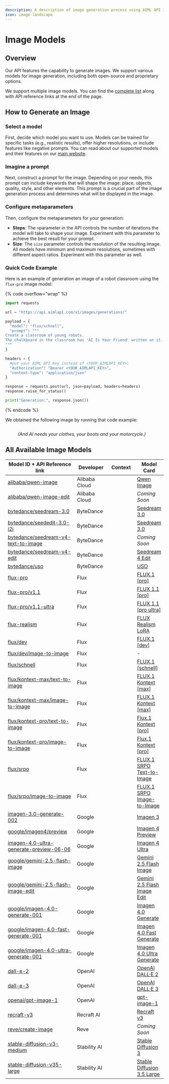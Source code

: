 ```yaml
---
description: A description of image generation process using AIML API image models.
icon: image-landscape
---
```


# Image Models

## Overview

Our API features the capability to generate images. We support various models for image generation, including both open-source and proprietary options.

We support multiple image models. You can find the [complete list](./#all-available-image-models) along with API reference links at the end of the page.

## How to Generate an Image

### Select a model

First, decide which model you want to use. Models can be trained for specific tasks (e.g., realistic results), offer higher resolutions, or include features like negative prompts. You can read about our supported models and their features on our [main website](https://aimlapi.com/models?integration-category=Image+Generation).

### Imagine a prompt

Next, construct a prompt for the image. Depending on your needs, this prompt can include keywords that will shape the image: place, objects, quality, style, and other elements. This prompt is a crucial part of the image generation process and determines what will be displayed in the image.

### Configure metaparameters

Then, configure the metaparameters for your generation:

* **Steps**: The `n`parameter in the API controls the number of iterations the model will take to shape your image. Experiment with this parameter to achieve the best result for your prompt.
* **Size**: The `size` parameter controls the resolution of the resulting image. All models have minimum and maximum resolutions, sometimes with different aspect ratios. Experiment with this parameter as well.

### Quick Code Example

Here is an example of generation an image of a robot classroom using the `flux-pro` image model:

{% code overflow="wrap" %}
```python
import requests

url = "https://api.aimlapi.com/v1/images/generations/"

payload = {
  "model": "flux/schnell",
  "prompt": """
Create a classroom of young robots. 
The chalkboard in the classroom has 'AI Is Your Friend' written on it.
"""
}

headers = {
  #put your AIML API Key instead of <YOUR_AIMLAPI_KEY>:
  "Authorization": "Bearer <YOUR_AIMLAPI_KEY>", 
  "content-type": "application/json"
}

response = requests.post(url, json=payload, headers=headers)
response.raise_for_status()

print("Generation:", response.json())
```
{% endcode %}

We obtained the following image by running that code example:

<figure><img src="../../.gitbook/assets/66c834ddf0e7e8e65fb69c9f_flux.1 robots (2).webp" alt=""><figcaption><p><em>(And AI needs your clothes, your boots and your motorcycle.)</em></p></figcaption></figure>

## All Available Image Models

<table><thead><tr><th width="274.20001220703125">Model ID  +  API Reference link</th><th width="123.39996337890625">Developer</th><th width="103.79998779296875">Context</th><th>Model Card</th></tr></thead><tbody><tr><td><a href="alibaba-cloud/qwen-image.md">alibaba/qwen-image</a></td><td>Alibaba Cloud</td><td></td><td><a href="https://aimlapi.com/models/qwen-image">Qwen Image</a></td></tr><tr><td><a href="alibaba-cloud/qwen-image-edit.md">alibaba/qwen-image-edit</a></td><td>Alibaba Cloud</td><td></td><td><em>Coming Soon</em></td></tr><tr><td><a href="bytedance/seedream-3.0.md">bytedance/seedream-3.0</a></td><td>ByteDance</td><td></td><td><a href="https://aimlapi.com/models/seedream-3-0">Seedream 3.0</a></td></tr><tr><td><a href="bytedance/seededit-3.0-image-to-image.md">bytedance/seededit-3.0-i2i</a></td><td>ByteDance</td><td></td><td><a href="https://aimlapi.com/models/seedream-3-0">Seedream 3.0</a></td></tr><tr><td><a href="bytedance/seedream-v4-text-to-image.md">bytedance/seedream-v4-text-to-image</a></td><td>ByteDance</td><td></td><td><em>Coming Soon</em></td></tr><tr><td><a href="bytedance/seedream-v4-edit-image-to-image.md">bytedance/seedream-v4-edit</a></td><td>ByteDance</td><td></td><td><a href="https://aimlapi.com/models/seedream-4-edit">Seedream 4 Edit</a></td></tr><tr><td><a href="bytedance/uso.md">bytedance/uso</a></td><td>ByteDance</td><td></td><td><a href="https://aimlapi.com/models/uso">USO</a></td></tr><tr><td><a href="flux/flux-pro.md">flux-pro</a></td><td>Flux</td><td></td><td><a href="https://aimlapi.com/models/flux-1-pro-api">FLUX.1 [pro]</a></td></tr><tr><td><a href="flux/flux-pro.md">flux-pro/v1.1</a></td><td>Flux</td><td></td><td><a href="https://aimlapi.com/models/flux-1-1-pro-api">FLUX 1.1 [pro]</a></td></tr><tr><td><a href="flux/flux-pro-v1.1-ultra.md">flux-pro/v1.1-ultra</a></td><td>Flux</td><td></td><td><a href="https://aimlapi.com/models/flux-1-1-pro-ultra-api">FLUX 1.1 [pro ultra]</a></td></tr><tr><td><a href="flux/flux-realism.md">flux-realism</a></td><td>Flux</td><td></td><td><a href="https://aimlapi.com/models/flux-realism-lora-api">FLUX Realism LoRA</a></td></tr><tr><td><a href="flux/flux-dev.md">flux/dev</a></td><td>Flux</td><td></td><td><a href="https://aimlapi.com/models/flux-1-dev-api">FLUX.1 [dev]</a></td></tr><tr><td><a href="flux/flux-dev-image-to-image.md">flux/dev/image-to-image</a></td><td>Flux</td><td></td><td>-</td></tr><tr><td><a href="flux/flux-schnell.md">flux/schnell</a></td><td>Flux</td><td></td><td><a href="https://aimlapi.com/models/flux-1-schnell-api">FLUX.1 [schnell]</a></td></tr><tr><td><a href="flux/flux-kontext-max-text-to-image.md">flux/kontext-max/text-to-image</a></td><td>Flux</td><td></td><td><a href="https://aimlapi.com/models/flux-1-kontext-max">FLUX.1 Kontext [max]</a></td></tr><tr><td><a href="flux/flux-kontext-max-image-to-image.md">flux/kontext-max/image-to-image</a></td><td>Flux</td><td></td><td><a href="https://aimlapi.com/models/flux-1-kontext-max">FLUX.1 Kontext [max]</a></td></tr><tr><td><a href="flux/flux-kontext-pro-text-to-image.md">flux/kontext-pro/text-to-image</a></td><td>Flux</td><td></td><td><a href="https://aimlapi.com/models/flux-1-kontext-pro">Flux.1 Kontext [pro]</a></td></tr><tr><td><a href="flux/flux-kontext-pro-image-to-image.md">flux/kontext-pro/image-to-image</a></td><td>Flux</td><td></td><td><a href="https://aimlapi.com/models/flux-1-kontext-pro">Flux.1 Kontext [pro]</a></td></tr><tr><td><a href="flux/flux-srpo-text-to-image.md">flux/srpo</a></td><td>Flux</td><td></td><td><a href="https://aimlapi.com/models/flux-1-srpo-t2i">FLUX.1 SRPO Text-to-Image</a></td></tr><tr><td><a href="flux/flux-srpo-image-to-image.md">flux/srpo/image-to-image</a></td><td>Flux</td><td></td><td><a href="https://aimlapi.com/models/flux-1-srpo-i2i">FLUX.1 SRPO Image-to-Image</a></td></tr><tr><td><a href="google/imagen-3.0.md">imagen-3.0-generate-002</a></td><td>Google</td><td></td><td><a href="https://aimlapi.com/models/imagen-3-api">Imagen 3</a></td></tr><tr><td><a href="google/imagen-4-preview.md">google/imagen4/preview</a></td><td>Google</td><td></td><td><a href="https://aimlapi.com/models/imagen-4-preview">Imagen 4 Preview</a></td></tr><tr><td><a href="google/imagen-4-ultra.md">imagen-4.0-ultra-generate-preview-06-06</a></td><td>Google</td><td></td><td><a href="https://aimlapi.com/models/imagen-4-ultra">Imagen 4 Ultra</a></td></tr><tr><td><a href="google/gemini-2.5-flash-image.md">google/gemini-2.5-flash-image</a></td><td>Google</td><td></td><td><a href="https://aimlapi.com/models/gemini-2-5-flash-image">Gemini 2.5 Flash Image</a></td></tr><tr><td><a href="google/gemini-2.5-flash-image.md">google/gemini-2.5-flash-image-edit</a></td><td>Google</td><td></td><td><a href="https://aimlapi.com/models/gemini-2-5-flash-image-edit">Gemini 2.5 Flash Image Edit</a></td></tr><tr><td><a href="google/imagen-4-generate.md">google/imagen-4.0-generate-001</a></td><td>Google</td><td></td><td><a href="https://aimlapi.com/models/imagen-4-0-generate-001">Imagen 4.0 Generate</a></td></tr><tr><td><a href="google/imagen-4-fast-generate.md">google/imagen-4.0-fast-generate-001</a></td><td>Google</td><td></td><td><a href="https://aimlapi.com/models/imagen-4-0-fast-generate-001">Imagen 4.0 Fast Generate</a></td></tr><tr><td><a href="google/imagen-4-ultra-generate.md">google/imagen-4.0-ultra-generate-001</a></td><td>Google</td><td></td><td><a href="https://aimlapi.com/models/imagen-4-0-ultra-generate-001">Imagen 4.0 Ultra Generate</a></td></tr><tr><td><a href="OpenAI/dall-e-2.md">dall-e-2</a></td><td>OpenAI</td><td></td><td><a href="https://aimlapi.com/models/openai-dall-e-2-api">OpenAI DALL·E 2</a></td></tr><tr><td><a href="OpenAI/dall-e-3.md">dall-e-3</a></td><td>OpenAI</td><td></td><td><a href="https://aimlapi.com/models/openai-dall-e-3">OpenAI DALL·E 3</a></td></tr><tr><td><a href="openai/gpt-image-1.md">openai/gpt-image-1</a></td><td>OpenAI</td><td></td><td><a href="https://aimlapi.com/models/gpt-image-1">gpt-image-1</a></td></tr><tr><td><a href="RecraftAI/recraft-v3.md">recraft-v3</a></td><td>Recraft AI</td><td></td><td><a href="https://aimlapi.com/models/recraft-v3">Recraft v3</a></td></tr><tr><td><a href="reve/reve-create-image.md">reve/create-image</a></td><td>Reve</td><td></td><td><em>Coming Soon</em></td></tr><tr><td><a href="Stability-AI/stable-diffusion-v3-medium.md">stable-diffusion-v3-medium</a></td><td>Stability AI</td><td></td><td><a href="https://aimlapi.com/models/stable-diffusion-3-api">Stable Diffusion 3</a></td></tr><tr><td><a href="Stability-AI/stable-diffusion-v35-large.md">stable-diffusion-v35-large</a></td><td>Stability AI</td><td></td><td><a href="https://aimlapi.com/models/stable-diffusion-3-5-large-api">Stable Diffusion 3.5 Large</a></td></tr></tbody></table>
